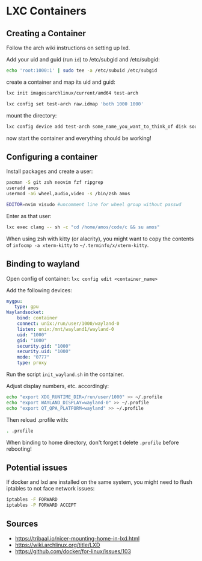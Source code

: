 # LXC Containers
## Creating a Container
Follow the arch wiki instructions on setting up lxd.

Add your uid and guid (run `id`) to /etc/subgid and /etc/subgid:
```bash
echo 'root:1000:1' | sudo tee -a /etc/subuid /etc/subgid
```

create a container and map its uid and guid:
```bash
lxc init images:archlinux/current/amd64 test-arch

lxc config set test-arch raw.idmap 'both 1000 1000'
```

mount the directory:
```bash
lxc config device add test-arch some_name_you_want_to_think_of disk source=<abs_path> path=<abs_path>
```

now start the container and everything should be working!

## Configuring a container
Install packages and create a user:
```bash
pacman -S git zsh neovim fzf ripgrep
useradd amos
usermod -aG wheel,audio,video -s /bin/zsh amos

EDITOR=nvim visudo #uncomment line for wheel group without passwd
```

Enter as that user:
```bash
lxc exec clang -- sh -c "cd /home/amos/code/c && su amos"
```

When using zsh with kitty (or alacrity), you might want to copy the contents of ``infocmp -a xterm-kitty`` to ``~/.terminfo/x/xterm-kitty``.

## Binding to wayland
Open config of container: ``lxc config edit <container_name>``

Add the following devices:
```yaml
mygpu:
   type: gpu
Waylandsocket:
    bind: container
    connect: unix:/run/user/1000/wayland-0
    listen: unix:/mnt/wayland1/wayland-0
    uid: "1000"
    gid: "1000"
    security.gid: "1000"
    security.uid: "1000"
    mode: "0777"
    type: proxy
```

Run the script `init_wayland.sh` in the container.

Adjust display numbers, etc. accordingly:
```bash
echo "export XDG_RUNTIME_DIR=/run/user/1000" >> ~/.profile
echo "export WAYLAND_DISPLAY=wayland-0" >> ~/.profile
echo "export QT_QPA_PLATFORM=wayland" >> ~/.profile
```

Then reload .profile with:
```bash
. .profile
```

When binding to home directory, don't forget t delete `.profile` before rebooting!

## Potential issues
If docker and lxd are installed on the same system, you might need to flush iptables to not face network issues:
```bash
iptables -F FORWARD
iptables -P FORWARD ACCEPT
```

## Sources
- https://tribaal.io/nicer-mounting-home-in-lxd.html
- https://wiki.archlinux.org/title/LXD
- https://github.com/docker/for-linux/issues/103
